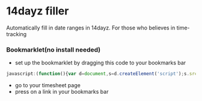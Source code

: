 14dayz filler
==============

Automatically fill in date ranges in 14dayz. For those who believes in time-tracking

### Bookmarklet(no install needed)

+ set up the bookmarklet by dragging this code to your bookmarks bar

```js
javascript:(function(){var d=document,s=d.createElement('script');s.src='https://cdn.jsdelivr.net/gh/w8r/14dayzfiller@master/dist/14dayz.min.js?1';d.body.appendChild(s);}())
```

+ go to your timesheet page
+ press on a link in your bookmarks bar
